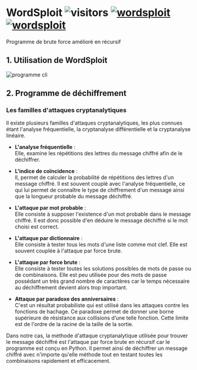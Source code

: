 # WordSploit ![visitors](https://visitor-badge.glitch.me/badge?page_id=page.id=thisiskeanyvy.wordsploit) [![wordsploit](https://img.shields.io/github/languages/top/thisiskeanyvy/wordsploit)](https://github.com/thisiskeanyvy/wordsploit) [![wordsploit](https://img.shields.io/github/license/thisiskeanyvy/wordsploit)](https://github.com/thisiskeanyvy/wordsploit)
Programme de brute force amélioré en récursif

## 1. Utilisation de WordSploit

![programme cli](https://zupimages.net/up/20/48/eiey.png)

## 2. Programme de déchiffrement
### Les familles d'attaques cryptanalytiques
Il existe plusieurs familles d'attaques cryptanalytiques, les plus connues étant l'analyse fréquentielle, la cryptanalyse différentielle et la cryptanalyse linéaire.

- **L'analyse fréquentielle** :  
Elle, examine les répétitions des lettres du message chiffré afin de le déchiffrer.

- **L'indice de coïncidence** :  
Il, permet de calculer la probabilité de répétitions des lettres d'un message chiffré. Il est souvent couplé avec l'analyse fréquentielle, ce qui lui permet de connaître le type de chiffrement d'un message ainsi que la longueur probable du message déchiffré.

- **L'attaque par mot probable** :  
Elle consiste à supposer l'existence d'un mot probable dans le message chiffré. Il est donc possible d'en déduire le message déchiffré si le mot choisi est correct.

- **L'attaque par dictionnaire** :  
Elle consiste à tester tous les mots d'une liste comme mot clef. Elle est souvent couplée à l'attaque par force brute.

- **L'attaque par force brute** :  
Elle consiste à tester toutes les solutions possibles de mots de passe ou de combinaisons. Elle est peu utilisée pour des mots de passe possédant un très grand nombre de caractères car le temps nécessaire au déchiffrement devient alors trop important.

- **Attaque par paradoxe des anniversaires** :  
C'est un résultat probabiliste qui est utilisé dans les attaques contre les fonctions de hachage. Ce paradoxe permet de donner une borne supérieure de résistance aux collisions d’une telle fonction. Cette limite est de l'ordre de la racine de la taille de la sortie.

Dans notre cas, la méthode d'attaque cryptanalytique utilisée pour trouver le message déchiffré est l'attaque par force brute en récursif car le programme est conçu en Python. Il permet ainsi de déchiffrer un message chiffré avec n'importe qu'elle méthode tout en testant toutes les combinaisons rapidement et efficacement.
